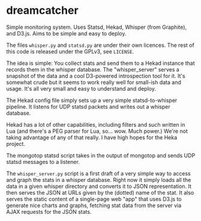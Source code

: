 dreamcatcher
============

Simple monitoring system.  Uses Statsd, Hekad, Whisper (from Graphite), and D3.js.  Aims to be simple and easy to deploy.

The files ``whisper.py`` and ``statsd.py`` are under their own licences.  The rest of this code is released under the GPLv3, see ``LICENSE``.

The idea is simple: You collect stats and send them to a Hekad instance that records them in the whisper database.  The "whisper_server" serves a snapshot of the data and a cool D3-powered introspection tool for it.  It's somewhat crude but it seems to work really well for small-ish data and usage.  It's all very small and easy to understand and deploy.

The Hekad config file simply sets up a very simple statsd-to-whisper pipeline.  It listens for UDP statsd packets and writes out a whisper database.

Hekad has a lot of other capabilities, including filters and such written in Lua (and there's a PEG parser for Lua, so... wow.  Much power.)  We're not taking advantage of any of that really.  I have high hopes for the Heka project.

The mongotop statsd script takes in the output of mongotop and sends UDP statsd messages to a listener.

The ``whisper_server.py`` script is a first draft of a very simple way to access and graph the stats in a whisper database.  Right now it simply loads all the data in a given whisper directory and converts it to JSON representation.  It then serves the JSON at URLs given by the (dotted) name of the stat.  It also serves the static content of a single-page web "app" that uses D3.js to generate nice charts and graphs, fetching stat data from the server via AJAX requests for the JSON stats.
